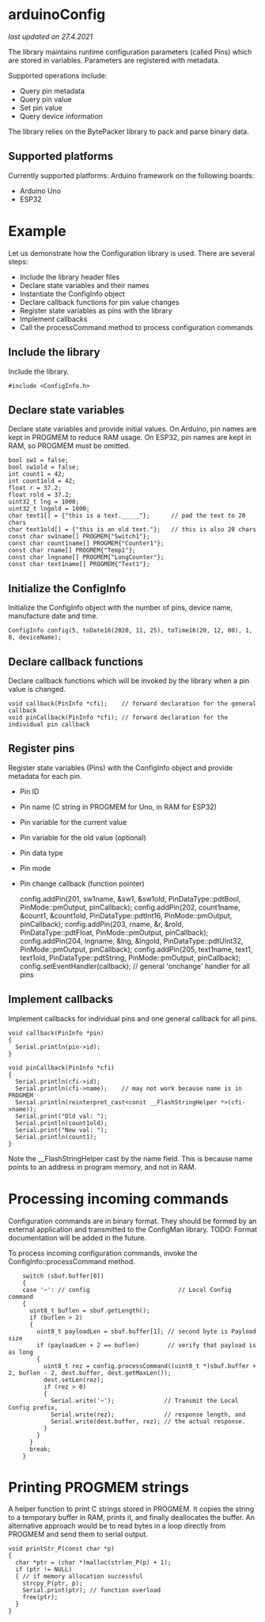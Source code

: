 # arduinoConfig

*last updated on 27.4.2021*

The library maintains runtime configuration parameters (called Pins) which are stored in variables. Parameters are registered with metadata.

Supported operations include:
  - Query pin metadata
  - Query pin value
  - Set pin value
  - Query device information

The library relies on the BytePacker library to pack and parse binary data.

## Supported platforms

Currently supported platforms: Arduino framework on the following boards:
  * Arduino Uno
  * ESP32

# Example
Let us demonstrate how the Configuration library is used. There are several steps:
  * Include the library header files
  * Declare state variables and their names
  * Instantiate the ConfigInfo object
  * Declare callback functions for pin value changes
  * Register state variables as pins with the library
  * Implement callbacks
  * Call the processCommand method to process configuration commands

## Include the library
Include the library.

	#include <ConfigInfo.h>

## Declare state variables
Declare state variables and provide initial values. On Arduino, pin names are kept in PROGMEM to reduce RAM usage. On ESP32, pin names are kept in RAM, so PROGMEM must be omitted.

	bool sw1 = false;
	bool sw1old = false;
	int count1 = 42;
	int count1old = 42;
	float r = 37.2;
	float rold = 37.2;
	uint32_t lng = 1000;
	uint32_t lngold = 1000;
	char text1[] = {"this is a text._____"};      // pad the text to 20 chars
	char text1old[] = {"this is an old text."};   // this is also 20 chars
	const char sw1name[] PROGMEM{"Switch1"};
	const char count1name[] PROGMEM{"Counter1"};
	const char rname[] PROGMEM{"Temp1"};
	const char lngname[] PROGMEM{"LongCounter"};
	const char text1name[] PROGMEM{"Text1"};

## Initialize the ConfigInfo

Initialize the ConfigInfo object with the number of pins, device name, manufacture date and time.

	ConfigInfo config(5, toDate16(2020, 11, 25), toTime16(20, 12, 00), 1, 0, deviceName);

## Declare callback functions

Declare callback functions which will be invoked by the library when a pin value is changed.

	void callback(PinInfo *cfi);    // forward declaration for the general callback
	void pinCallback(PinInfo *cfi); // forward declaration for the individual pin callback

## Register pins

Register state variables (Pins) with the ConfigInfo object and provide metadata for each pin.
  - Pin ID
  - Pin name (C string in PROGMEM for Uno, in RAM for ESP32)
  - Pin variable for the current value
  - Pin variable for the old value (optional)
  - Pin data type
  - Pin mode
  - Pin change callback (function pointer)

	  config.addPin(201, sw1name, &sw1, &sw1old, PinDataType::pdtBool, PinMode::pmOutput, pinCallback);
	  config.addPin(202, count1name, &count1, &count1old, PinDataType::pdtInt16, PinMode::pmOutput, pinCallback);
	  config.addPin(203, rname, &r, &rold, PinDataType::pdtFloat, PinMode::pmOutput, pinCallback);
	  config.addPin(204, lngname, &lng, &lngold, PinDataType::pdtUInt32, PinMode::pmOutput, pinCallback);
	  config.addPin(205, text1name, text1, text1old, PinDataType::pdtString, PinMode::pmOutput, pinCallback);
	  config.setEventHandler(callback);    // general 'onchange' handler for all pins
	
## Implement callbacks

Implement callbacks for individual pins and one general callback for all pins.

	void callback(PinInfo *pin)
	{
	  Serial.println(pin->id);
	}

	void pinCallback(PinInfo *cfi)
	{
	  Serial.println(cfi->id);
	  Serial.println(cfi->name);    // may not work because name is in PROGMEM
	  Serial.println(reinterpret_cast<const __FlashStringHelper *>(cfi->name));
	  Serial.print("Old val: ");
	  Serial.println(count1old);
	  Serial.print("New val: ");
	  Serial.println(count1);
	}

Note the __FlashStringHelper cast by the name field. This is because name points to an address in program memory, and not in RAM.

# Processing incoming commands

Configuration commands are in binary format. They should be formed by an external application and transmitted to the ConfigMan library.
TODO: Format documentation will be added in the future.

To process incoming configuration commands, invoke the ConfigInfo::processCommand method.


	    switch (sbuf.buffer[0])
	    {
	    case '~': // config                         // Local Config command
	    {
	      uint8_t buflen = sbuf.getLength();
	      if (buflen > 2)
	      {
	        uint8_t payloadLen = sbuf.buffer[1]; // second byte is Payload size
	        if (payloadLen + 2 == buflen)        // verify that payload is as long
	        {
	          uint8_t rez = config.processCommand((uint8_t *)sbuf.buffer + 2, buflen - 2, dest.buffer, dest.getMaxLen());
	          dest.setLen(rez);
	          if (rez > 0)
	          {
	            Serial.write('~');              // Transmit the Local Config prefix,
	            Serial.write(rez);              // response length, and
	            Serial.write(dest.buffer, rez); // the actual response.
	          }
	        }
	      }
	      break;
	    }

# Printing PROGMEM strings
A helper function to print C strings stored in PROGMEM. It copies the string to a temporary buffer in RAM, prints it, and finally deallocates the buffer. An alternative approach would be to read bytes in a loop directly from PROGMEM and send them to serial output.

	void printStr_P(const char *p)
	{
	  char *ptr = (char *)malloc(strlen_P(p) + 1);
	  if (ptr != NULL)
	  { // if memory allocation successful
	    strcpy_P(ptr, p);
	    Serial.print(ptr); // function overload
	    free(ptr);
	  }
	}

